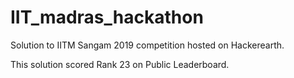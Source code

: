 # IIT_madras_hackathon

Solution to IITM Sangam 2019 competition hosted on Hackerearth.

This solution scored Rank 23 on Public Leaderboard.
